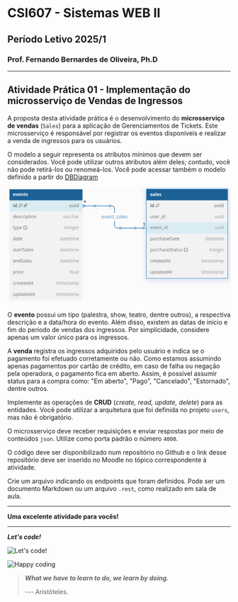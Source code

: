 # CSI607 - Sistemas WEB II

## Período Letivo 2025/1

### Prof. Fernando Bernardes de Oliveira, Ph.D

---

## Atividade Prática 01 - Implementação do microsserviço de Vendas de Ingressos

A proposta desta atividade prática é o desenvolvimento do **microsserviço de vendas** (`Sales`) para a aplicação de Gerenciamentos de Tickets. Este microsserviço é responsável por registrar os eventos disponíveis e realizar a venda de ingressos para os usuários.

O modelo a seguir representa os atributos mínimos que devem ser considerados. Você pode utilizar outros atributos além deles; contudo, você não pode retirá-los ou renomeá-los. Você pode acessar também o modelo definido a partir do [DBDiagram](https://dbdiagram.io/d/Tickets-Sales-database-6863381bf413ba35089d90aa)

![Sales database](../Docs/tickets-db-sales.png)

O **evento** possui um tipo (palestra, show, teatro, dentre outros), a respectiva descrição e a data/hora do evento. Além disso, existem as datas de início e fim do período de vendas dos ingressos. Por simplicidade, considere apenas um valor único para os ingressos.

A **venda** registra os ingressos adquiridos pelo usuário e indica se o pagamento foi efetuado corretamente ou não. Como estamos assumindo apenas pagamentos por cartão de crédito, em caso de falha ou negação pela operadora, o pagamento fica em aberto. Assim, é possível assumir status para a compra como: "Em aberto", "Pago", "Cancelado", "Estornado", dentre outros.

Implemente as operações de **CRUD** (*create, read, update, delete*) para as entidades. Você pode utilizar a arquitetura que foi definida no projeto `users`, mas não é obrigatório.

O microsserviço deve receber requisições e enviar respostas por meio de conteúdos `json`. Utilize como porta padrão o número `4000`.

O código deve ser disponibilizado num repositório no Github e o link desse repositório deve ser inserido no Moodle no tópico correspondente à atividade.

Crie um arquivo indicando os endpoints que foram definidos. Pode ser um documento Markdown ou um arquivo `.rest`, como realizado em sala de aula.

---

**Uma excelente atividade para vocês!**

---

***Let's code!***

![Let's code!](https://media.giphy.com/media/USV0ym3bVWQJJmNu3N/giphy.gif)

![Happy coding](https://media.giphy.com/media/3bu85lsWhBTlWcOMN6/giphy.gif)

> ***What we have to learn to do, we learn by doing.***  
>
> --- Aristóteles.
